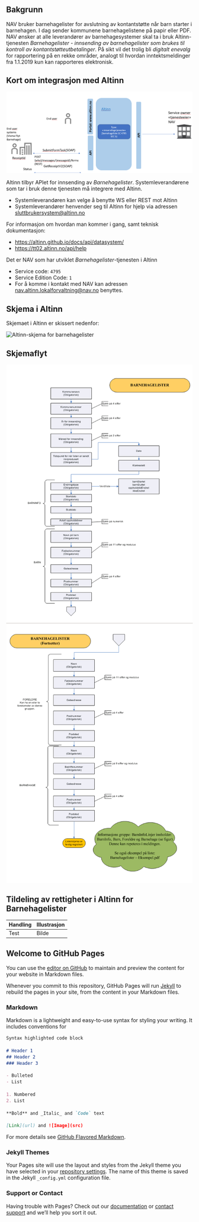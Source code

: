 ## Bakgrunn

NAV bruker barnehagelister for avslutning av kontantstøtte når barn starter i barnehagen. I dag sender kommunene barnehagelistene på papir eller PDF. NAV ønsker at alle leverandører av barnehagesystemer skal ta i bruk Altinn-tjenesten _Barnehagelister - innsending av barnehagelister som brukes til kontroll av kontantstøtteutbetalinger_. På sikt vil det trolig bli _digitalt enevalg_ for rapportering på en rekke områder, analogt til hvordan inntektsmeldinger fra 1.1.2019 kun kan rapporteres elektronisk.

## Kort om integrasjon med Altinn
![Grensesnitt for innsending av Barnehagelister i Altinn](Barnehagelister-integrasjon-altinn.png)

Altinn tilbyr APIet for innsending av _Barnehagelister_. Systemleverandørene som tar i bruk denne tjenesten må integrere med Altinn. 
- Systemleverandøren kan velge å benytte WS eller REST mot Altinn
- Systemleverandører henvender seg til Altinn for hjelp via adressen sluttbrukersystem@altinn.no

For informasjon om hvordan man kommer i gang, samt teknisk dokumentasjon:
- https://altinn.github.io/docs/api/datasystem/
- https://tt02.altinn.no/api/help

Det er NAV som har utviklet _Barnehagelister_-tjenesten i Altinn
- Service code: `4795` 
- Service Edition Code: `1`
- For å komme i kontakt med NAV kan adressen nav.altinn.lokalforvaltning@nav.no benyttes.

## Skjema i Altinn
Skjemaet i Altinn er skissert nedenfor:

![Altinn-skjema for barnehagelister](Barnehageliste-skjema.png)

## Skjemaflyt
![Skjemaflyt for barnehagelister 1](Barnehageliste-skjemaflyt-1.png)
![Skjemaflyt for barnehagelister 1](Barnehageliste-skjemaflyt-2.png)

## Tildeling av rettigheter i Altinn for Barnehagelister

| Handling                          | Illustrasjon |
|-----------------------------------|--------------|
| Test                              | Bilde |

## Welcome to GitHub Pages

You can use the [editor on GitHub](https://github.com/navikt/barnehagelister/edit/master/README.md) to maintain and preview the content for your website in Markdown files.

Whenever you commit to this repository, GitHub Pages will run [Jekyll](https://jekyllrb.com/) to rebuild the pages in your site, from the content in your Markdown files.

### Markdown

Markdown is a lightweight and easy-to-use syntax for styling your writing. It includes conventions for

```markdown
Syntax highlighted code block

# Header 1
## Header 2
### Header 3

- Bulleted
- List

1. Numbered
2. List

**Bold** and _Italic_ and `Code` text

[Link](url) and ![Image](src)
```

For more details see [GitHub Flavored Markdown](https://guides.github.com/features/mastering-markdown/).

### Jekyll Themes

Your Pages site will use the layout and styles from the Jekyll theme you have selected in your [repository settings](https://github.com/navikt/barnehagelister/settings). The name of this theme is saved in the Jekyll `_config.yml` configuration file.

### Support or Contact

Having trouble with Pages? Check out our [documentation](https://help.github.com/categories/github-pages-basics/) or [contact support](https://github.com/contact) and we’ll help you sort it out.
